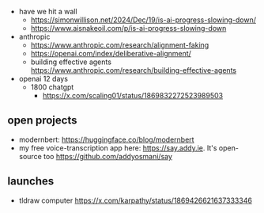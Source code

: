 - have we hit a wall
  - https://simonwillison.net/2024/Dec/19/is-ai-progress-slowing-down/
  - https://www.aisnakeoil.com/p/is-ai-progress-slowing-down
- anthropic
  - https://www.anthropic.com/research/alignment-faking
  - https://openai.com/index/deliberative-alignment/
  - building effective agents https://www.anthropic.com/research/building-effective-agents
- openai 12 days
  - 1800 chatgpt
    - https://x.com/scaling01/status/1869832272523989503


## open projects

- modernbert: https://huggingface.co/blog/modernbert
-  my free voice-transcription app here: https://say.addy.ie. It's open-source too https://github.com/addyosmani/say

## launches

- tldraw computer https://x.com/karpathy/status/1869426621637333346
